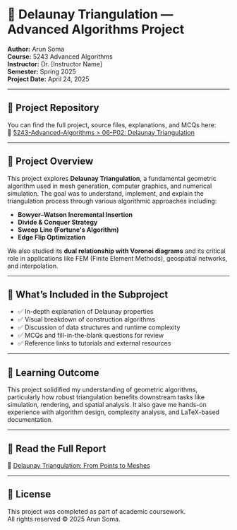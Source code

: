 # 📐 Delaunay Triangulation — Advanced Algorithms Project

**Author:** Arun Soma  
**Course:** 5243 Advanced Algorithms  
**Instructor:** Dr. [Instructor Name]  
**Semester:** Spring 2025  
**Project Date:** April 24, 2025  

---

## 🔗 Project Repository

You can find the full project, source files, explanations, and MCQs here:  
🔗 [5243-Advanced-Algorithms > 06-P02: Delaunay Triangulation](https://github.com/asoma0710/5243-Advanced-Algorithms/tree/main/06-P02)

---

## 🧠 Project Overview

This project explores **Delaunay Triangulation**, a fundamental geometric algorithm used in mesh generation, computer graphics, and numerical simulation. The goal was to understand, implement, and explain the triangulation process through various algorithmic approaches including:

- **Bowyer–Watson Incremental Insertion**
- **Divide & Conquer Strategy**
- **Sweep Line (Fortune's Algorithm)**
- **Edge Flip Optimization**

We also studied its **dual relationship with Voronoi diagrams** and its critical role in applications like FEM (Finite Element Methods), geospatial networks, and interpolation.

---

## 📎 What’s Included in the Subproject

- ✅ In-depth explanation of Delaunay properties  
- ✅ Visual breakdown of construction algorithms  
- ✅ Discussion of data structures and runtime complexity  
- ✅ MCQs and fill-in-the-blank questions for review  
- ✅ Reference links to tutorials and external resources  

---

## 🧪 Learning Outcome

This project solidified my understanding of geometric algorithms, particularly how robust triangulation benefits downstream tasks like simulation, rendering, and spatial analysis. It also gave me hands-on experience with algorithm design, complexity analysis, and LaTeX-based documentation.

---

## 📘 Read the Full Report

📄 [Delaunay Triangulation: From Points to Meshes](https://github.com/asoma0710/5243-Advanced-Algorithms/tree/main/06-P02)

---

## 📜 License

This project was completed as part of academic coursework.  
All rights reserved © 2025 Arun Soma.
